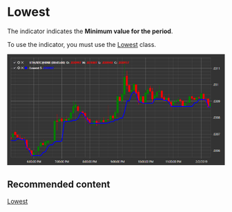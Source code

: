 # Lowest 

The indicator indicates the **Minimum value for the period**. 

To use the indicator, you must use the [Lowest](xref:StockSharp.Algo.Indicators.Lowest) class. 

![IndicatorLowest](../images/IndicatorLowest.png)

## Recommended content

[Lowest ](IndicatorLowest.md)
